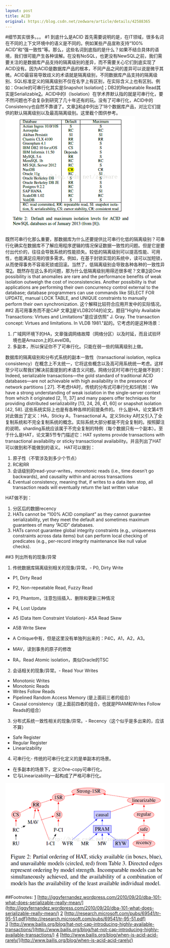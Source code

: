 ```yaml
---
layout: post
title: ACID
original: https://blog.csdn.net/zedware/article/details/42588365
---
```

#细节其实很多。。。
#1 到底什么是ACID
首先需要说明的是，在IT领域，很多名词在不同的上下文环境中的语义是不同的。例如某些产品宣称支持“100% ACID”和“强一致性”等。那么，这些名词到底指的是什么？如果不结合具体的语境，我们很可能产生各种误解。在没有NoSQL，也更没有NewSQL之前，我们需要关注的是数据库产品支持的隔离级别的差异，而不需要关心它们到底实现了ACID没有。因为ACID是数据库产品的根本，不同产品之间的差异可以说是微乎其微。ACID最容易导致歧义的术语就是隔离级别，不同数据库产品支持的隔离级别、SQL标准定义的隔离级别不仅在名字上有区别，在实际含义上也有区别。例如：Oracle的可串行化其实是Snapshot
 Isolation[1]()；DB2的Repeatable Read其实是Serializable[2]()。ACID中的I（Isolation）在学术界默认指的就是可串行化，要不然问题也不会复杂到研究了几十年还有的玩。没有了可串行化，ACID中的Consistency也自然不靠谱了。文章[3]()和[4]()中列出了18个数据库产品，对比它们提供的默认隔离级别以及最高隔离级别。这里截个图供参考。
![](/images/acid-isolation-level.png "isolation-level")

既然可串行化那么重要，那数据库为什么还要提供比可串行化低的隔离级别？可串行化确实在数据库不了解应用程序逻辑的情况保证数据一致性的问题。但是它是要付出代价的，往往会导致系统的性能损失。较低的隔离级别可以提高性能、可用性，也能满足应用的很多需求。例如，在基于封锁实现的系统中，读可以加短锁，从而使得事务不容易死锁或回滚。当然了，低隔离级别会导致各种各种的一致性异常[2]()。既然存在这么多的问题，那为什么低隔离级别用得还很多呢？文章[3]()说One
 possibility is that anomalies are rare and the performance benefits of weak isolation outweigh the cost of inconsistencies. Another possibility is that applications are performing their own concurrency control external to the database; database programmers
 can use commands like SELECT FOR UPDATE, manual LOCK TABLE, and UNIQUE constraints to manually perform their own synchronization. 这个解释比较符合应用开发中的实际情况。
##2 高可用事务而不是CAP
文章[3]()是VLDB2014的论文。题目"Highly Available Transactions: Virtues and Limitations"是应该仿照" J. Gray. The transaction
 concept: Virtues and limitations. In VLDB 1981."起的。它考虑的是这种场景：
1. 广域网环境下的HA，文章强调网络故障（网络分区）以及时延，而且试验环境也是Amazon上的LevelDB。
2. 多副本，所以保证你不了可串行化。只能在弱一些的隔离级别上做。

数据库的隔离级别和分布式系统的副本一致性（transactional isolation, replica consistency）在概念上不太统一，它将这些概念以及高可用系统统一考虑。这样至少可以帮我们解决前面提到的术语含义问题。网络分区时可串行化是做不到的：Indeed, serializable transactions—the gold standard of traditional ACID databases—are not achievable with high availability
 in the presence of network partitions [.27]. 不考虑HA时，传统的分布式可串行化和SI机制：We have a strong understanding of weak isolation in the single-server context from which it originated [2, 11, 37] and many papers offer techniques for providing distributed serializability
 [13, 24, 26, 41, 60] or snapshot isolation [42, 58]. 这些系统实际上也是有各种各样的前提条件的。
什么是HA，论文第4节对此做出了定义：HA，Sticky A，Transactional A。定义Sticky A时又引入了全复制系统和不完全复制系统的概念。实际系统大部分都是不完全复制的。按照脚注的说明，sharding系统应该属于不完全复制的特例（每个数据只有一个副本）。至于什么是HAT，论文第5节专门描述它：HAT systems provide transactions with transactional availability or sticky transactional availability。并且列出了HAT可以做到和不能做到的语义。
HAT可以做到：
1. 原子性（不管涉及到多少个节点）
2. RC和RR
3. 会话级别的read-your-writes，monotonic reads (i.e., time doesn’t go backwards), and causality within and across transactions
4. Eventual consistency, meaning that, if writes to a data item stop, all transaction reads will eventually return the last written value

HAT做不到：
1. 分区后的数据recency
2. HATs cannot be “100% ACID compliant” as they cannot guarantee serializability, yet they meet the default and sometimes maximum guarantees of many “ACID” databases.
3. HATs cannot guarantee global integrity constraints (e.g., uniqueness constraints across data items) but can perform local checking of predicates (e.g., per-record integrity maintenance like null value checks).

##3 列出所有的现象/异常
1. 传统数据库隔离级别相关的现象/异常。- P0, Dirty Write
- P1, Dirty Read
- P2, Non-repeatable Read, Fuzzy Read
- P3, Phantom，注意包括插入、删除和更新三种情况
- P4, Lost Update
- A5 (Data Item Constraint Violation)- A5A Read Skew
- A5B Write Skew


- A Critique中有，但是这里没有单独列出来的：P4C，A1，A2，A3。
- MAV，读到事务的原子的修改
- RA，Read Atomic isolation，类似Oracle的TSC


2. 会话相关的现象/异常。- Read Your Writes
- Monotonic Writes
- Monotonic Reads
- Writes Follow Reads
- Pipelined Random Access Memory (是上面前三者的组合）
- Causal consistency（是上面前四者的组合，也就是PRAM和Writes Follow Reads的组合）


3. 分布式系统一致性相关的现象/异常。- Recency（这个似乎是多出来的，应该不算）
- Safe Register
- Regular Register
- Linearizability


4. 可串行化- 传统的可串行化定义的是单副本的场景。
- 在多副本的场景下，定义One-copy可串行化。
- 它与Linearizability一起构成了严格可串行化。



![](/images/acid-isolation-order.png "isolation-order")

##Footnotes:
[1]() [http://iggyfernandez.wordpress.com/2010/09/20/dba-101-what-does-serializable-really-mean/](http://iggyfernandez.wordpress.com/2010/09/20/dba-101-what-does-serializable-really-mean/)
[2]() [http://research.microsoft.com/pubs/69541/tr-95-51.pdf](http://research.microsoft.com/pubs/69541/tr-95-51.pdf)
[3]() [http://www.bailis.org/blog/hat-not-cap-introducing-highly-available-transactions/](http://www.bailis.org/blog/hat-not-cap-introducing-highly-available-transactions/)
[4]() [http://www.bailis.org/blog/when-is-acid-acid-rarely/](http://www.bailis.org/blog/when-is-acid-acid-rarely/)

